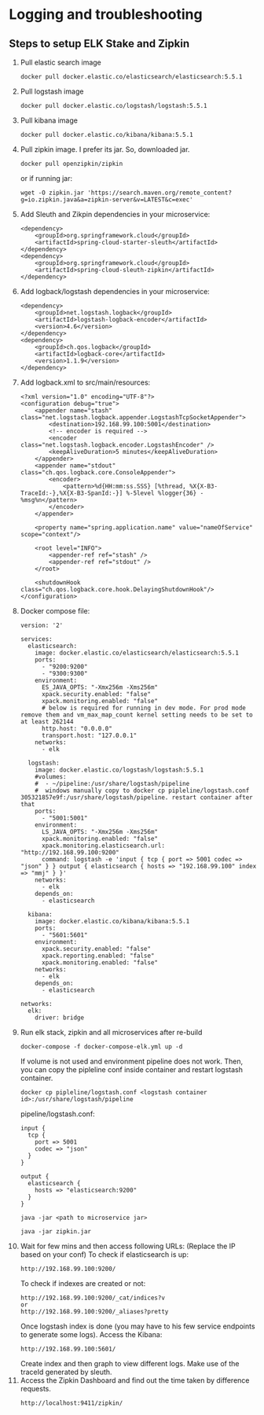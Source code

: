 # Logging and troubleshooting

## Steps to setup ELK Stake and Zipkin

1. Pull elastic search image
    ```
    docker pull docker.elastic.co/elasticsearch/elasticsearch:5.5.1
    ```
2. Pull logstash image
    ```
    docker pull docker.elastic.co/logstash/logstash:5.5.1
    ```
3. Pull kibana image
    ```
    docker pull docker.elastic.co/kibana/kibana:5.5.1
    ```
4. Pull zipkin image. I prefer its jar. So, downloaded jar.
    ```
    docker pull openzipkin/zipkin
    ```
    or if running jar:
    ```
    wget -O zipkin.jar 'https://search.maven.org/remote_content?g=io.zipkin.java&a=zipkin-server&v=LATEST&c=exec'
    ```
5. Add Sleuth and Zikpin dependencies in your microservice:
    ```
    <dependency>
        <groupId>org.springframework.cloud</groupId>
        <artifactId>spring-cloud-starter-sleuth</artifactId>
    </dependency>
    <dependency>
        <groupId>org.springframework.cloud</groupId>
        <artifactId>spring-cloud-sleuth-zipkin</artifactId>
    </dependency>
    ```
6. Add logback/logstash dependencies in your microservice:
    ```
    <dependency>
        <groupId>net.logstash.logback</groupId>
        <artifactId>logstash-logback-encoder</artifactId>
        <version>4.6</version>
    </dependency>
    <dependency>
        <groupId>ch.qos.logback</groupId>
        <artifactId>logback-core</artifactId>
        <version>1.1.9</version>
    </dependency>
    ```
7. Add logback.xml to src/main/resources:
    ```
    <?xml version="1.0" encoding="UTF-8"?>
    <configuration debug="true">
        <appender name="stash" class="net.logstash.logback.appender.LogstashTcpSocketAppender">
            <destination>192.168.99.100:5001</destination>
            <!-- encoder is required -->
            <encoder class="net.logstash.logback.encoder.LogstashEncoder" />
            <keepAliveDuration>5 minutes</keepAliveDuration>
        </appender>
        <appender name="stdout" class="ch.qos.logback.core.ConsoleAppender">
            <encoder>
                <pattern>%d{HH:mm:ss.SSS} [%thread, %X{X-B3-TraceId:-},%X{X-B3-SpanId:-}] %-5level %logger{36} - %msg%n</pattern>
            </encoder>
        </appender>

        <property name="spring.application.name" value="nameOfService" scope="context"/>

        <root level="INFO">
            <appender-ref ref="stash" />
            <appender-ref ref="stdout" />
        </root>

        <shutdownHook class="ch.qos.logback.core.hook.DelayingShutdownHook"/>
    </configuration>
    ```
6. Docker compose file:
    ```
    version: '2'

    services:
      elasticsearch:
        image: docker.elastic.co/elasticsearch/elasticsearch:5.5.1
        ports:
          - "9200:9200"
          - "9300:9300"
        environment:
          ES_JAVA_OPTS: "-Xmx256m -Xms256m"
          xpack.security.enabled: "false"
          xpack.monitoring.enabled: "false"
          # below is required for running in dev mode. For prod mode remove them and vm_max_map_count kernel setting needs to be set to at least 262144
          http.host: "0.0.0.0"
          transport.host: "127.0.0.1"
        networks:
          - elk

      logstash:
        image: docker.elastic.co/logstash/logstash:5.5.1
        #volumes:
        #  - ~/pipeline:/usr/share/logstash/pipeline
        #  windows manually copy to docker cp pipleline/logstash.conf 305321857e9f:/usr/share/logstash/pipeline. restart container after that
        ports:
          - "5001:5001"
        environment:
          LS_JAVA_OPTS: "-Xmx256m -Xms256m"
          xpack.monitoring.enabled: "false"
          xpack.monitoring.elasticsearch.url: "http://192.168.99.100:9200"
          command: logstash -e 'input { tcp { port => 5001 codec => "json" } } output { elasticsearch { hosts => "192.168.99.100" index => "mmj" } }'
        networks:
          - elk
        depends_on:
          - elasticsearch

      kibana:
        image: docker.elastic.co/kibana/kibana:5.5.1
        ports:
          - "5601:5601"
        environment:
          xpack.security.enabled: "false"
          xpack.reporting.enabled: "false"
          xpack.monitoring.enabled: "false"
        networks:
          - elk
        depends_on:
          - elasticsearch

    networks:
      elk:
        driver: bridge
    ```
6. Run elk stack, zipkin and all microservices after re-build
    ```
    docker-compose -f docker-compose-elk.yml up -d
    ```
    If volume is not used and environment pipeline does not work. Then, you can copy the pipleline conf inside container and restart logstash container.
    ```
    docker cp pipleline/logstash.conf <logstash container id>:/usr/share/logstash/pipeline
    ```
    pipeline/logstash.conf:
    ```
    input {
      tcp {
        port => 5001
        codec => "json"
      }
    }
    
    output {
      elasticsearch {
        hosts => "elasticsearch:9200"
      }
    }
    ```
    ```
    java -jar <path to microservice jar>
    ```
    ```
    java -jar zipkin.jar
    ```
7. Wait for few mins and then access following URLs: (Replace the IP based on your conf)
   To check if elasticsearch is up:
   ```
   http://192.168.99.100:9200/
   ```
   To check if indexes are created or not:
   ```
   http://192.168.99.100:9200/_cat/indices?v
   or
   http://192.168.99.100:9200/_aliases?pretty
   ```
   Once logstash index is done (you may have to his few service endpoints to generate some logs). Access the Kibana:
   ```
   http://192.168.99.100:5601/
   ```
   Create index and then graph to view different logs. Make use of the traceId generated by sleuth.
8. Access the Zipkin Dashboard and find out the time taken by difference requests.
   ```
   http://localhost:9411/zipkin/
   ```
